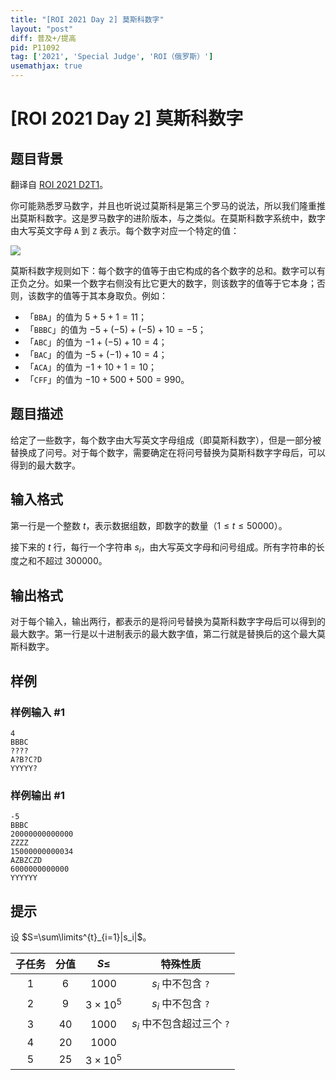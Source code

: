 ```yaml
---
title: "[ROI 2021 Day 2] 莫斯科数字"
layout: "post"
diff: 普及+/提高
pid: P11092
tag: ['2021', 'Special Judge', 'ROI（俄罗斯）']
usemathjax: true
---
```


# [ROI 2021 Day 2] 莫斯科数字
## 题目背景

翻译自 [ROI 2021 D2T1](https://neerc.ifmo.ru/school/archive/2020-2021/ru-olymp-roi-2021-day2.pdf)。

你可能熟悉罗马数字，并且也听说过莫斯科是第三个罗马的说法，所以我们隆重推出莫斯科数字。这是罗马数字的进阶版本，与之类似。在莫斯科数字系统中，数字由大写英文字母 `A` 到 `Z` 表示。每个数字对应一个特定的值：

![](https://cdn.luogu.com.cn/upload/image_hosting/6k4lffzg.png)

莫斯科数字规则如下：每个数字的值等于由它构成的各个数字的总和。数字可以有正负之分。如果一个数字右侧没有比它更大的数字，则该数字的值等于它本身；否则，该数字的值等于其本身取负。例如：

- 「`BBA`」的值为 $5 + 5 + 1 = 11$；
- 「`BBBC`」的值为 $-5 + (-5) + (-5) + 10 = -5$；
- 「`ABC`」的值为 $-1 + (-5) + 10 = 4$；
- 「`BAC`」的值为 $-5 + (-1) + 10 = 4$；
- 「`ACA`」的值为 $-1 + 10 + 1 = 10$；
- 「`CFF`」的值为 $-10 + 500 + 500 = 990$。
## 题目描述

给定了一些数字，每个数字由大写英文字母组成（即莫斯科数字），但是一部分被替换成了问号。对于每个数字，需要确定在将问号替换为莫斯科数字字母后，可以得到的最大数字。
## 输入格式

第一行是一个整数 $t$，表示数据组数，即数字的数量（$1 \le t \le 50000$）。

接下来的 $t$ 行，每行一个字符串 $s_i$，由大写英文字母和问号组成。所有字符串的长度之和不超过 $300000$。
## 输出格式

对于每个输入，输出两行，都表示的是将问号替换为莫斯科数字字母后可以得到的最大数字。第一行是以十进制表示的最大数字值，第二行就是替换后的这个最大莫斯科数字。
## 样例

### 样例输入 #1
```
4
BBBC
????
A?B?C?D
YYYYY?
```
### 样例输出 #1
```
-5
BBBC
20000000000000
ZZZZ
15000000000034
AZBZCZD
6000000000000
YYYYYY
```
## 提示

设 $S=\sum\limits^{t}_{i=1}|s_i|$。

| 子任务 | 分值 | $S\le$ | 特殊性质 |
| :----------: | :----------: | :----------: | :----------: |
| $1$ | $6$ | $1000$ | $s_i$ 中不包含 `?` |
| $2$ | $9$ | $3\times10^5$ | $s_i$ 中不包含 `?` |
| $3$ | $40$ | $1000$ | $s_i$ 中不包含超过三个 `?` |
| $4$ | $20$ | $1000$ |  |
| $5$ | $25$ | $3\times10^5$ |  |
